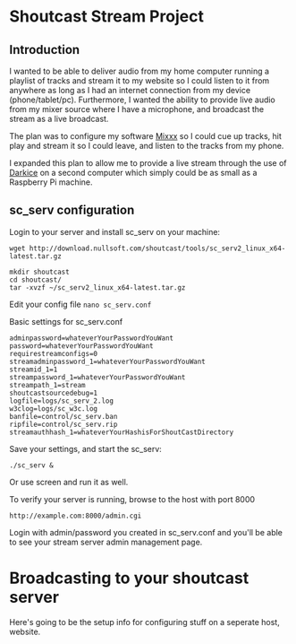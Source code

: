 # Shoutcast Stream Project

## Introduction
I wanted to be able to deliver audio from my home computer running a playlist of tracks and stream it to my website so I could listen to it
from anywhere as long as I had an internet connection from my device (phone/tablet/pc). Furthermore, I wanted the ability to provide live audio
from my mixer source where I have a microphone, and broadcast the stream as a live broadcast.

The plan was to configure my software [Mixxx](https://www.mixxx.org/) so I could cue up tracks, hit play and stream it so I could leave, and listen to the tracks from my phone.

I expanded this plan to allow me to provide a live stream through the use of [Darkice](http://manpages.ubuntu.com/manpages/trusty/man1/darkice.1.html) on a second computer which simply could be as small as a Raspberry Pi machine.



## sc_serv configuration


Login to your server and install sc_serv on your machine:

```
wget http://download.nullsoft.com/shoutcast/tools/sc_serv2_linux_x64-latest.tar.gz

mkdir shoutcast
cd shoutcast/
tar -xvzf ~/sc_serv2_linux_x64-latest.tar.gz
```

Edit your config file
`nano sc_serv.conf`

Basic settings for sc_serv.conf

```
adminpassword=whateverYourPasswordYouWant
password=whateverYourPasswordYouWant
requirestreamconfigs=0
streamadminpassword_1=whateverYourPasswordYouWant
streamid_1=1
streampassword_1=whateverYourPasswordYouWant
streampath_1=stream
shoutcastsourcedebug=1
logfile=logs/sc_serv_2.log
w3clog=logs/sc_w3c.log
banfile=control/sc_serv.ban
ripfile=control/sc_serv.rip
streamauthhash_1=whateverYourHashisForShoutCastDirectory

```
Save your settings, and start the sc_serv:
```
./sc_serv &
```
Or use screen and run it as well.

To verify your server is running, browse to the host with port 8000
```
http://example.com:8000/admin.cgi
```
Login with admin/password you created in sc_serv.conf and you'll be able to see your stream server admin management page.

# Broadcasting to your shoutcast server

Here's going to be the setup info for configuring stuff on a seperate host, website.

